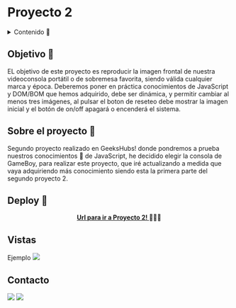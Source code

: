 # Proyecto 2

<details>
  <summary>Contenido 📝</summary>
  <ol>
    <li><a href="#objetivo-🎯">Objetivo</a></li>
    <li><a href="#sobre-el-proyecto-🔎">Sobre el proyecto</a></li>
    <li><a href="#deploy-🚀">Deploy</a></li>
    <li><a href="#vistas">Vistas</a></li>
    <li><a href="#contacto">Contacto</a></li>
  </ol>
</details>

## Objetivo 🎯

EL objetivo de este proyecto es reproducir la imagen frontal de nuestra videoconsola portátil o de sobremesa favorita, siendo válida cualquier marca y época. Deberemos poner en práctica conocimientos de JavaScript y
DOM/BOM que hemos adquirido, debe ser dinámica, y permitir cambiar al menos tres imágenes, al pulsar el boton de reseteo debe mostrar la imagen inicial y el botón de on/off apagará o encenderá el sistema.

## Sobre el proyecto 🔎

Segundo proyecto realizado en GeeksHubs! donde pondremos a prueba nuestros conocimientos 🧠 de JavaScript, he decidido elegir la consola de GameBoy, para realizar este proyecto, que iré actualizando a medida que vaya adquiriendo más conocimiento siendo esta la primera parte del segundo proyecto 2.

## Deploy 🚀

<div align="center">
    <a href="https://p421k.github.io/proyecto2/"><strong>Url para ir a Proyecto 2! </strong></a>🚀🚀🚀
</div>

## Vistas

Ejemplo
<img src="./img/cat.jpg">

## Contacto

<a href = "parik4@gmail.com"><img src="https://img.shields.io/badge/Gmail-C6362C?style=for-the-badge&logo=gmail&logoColor=white" target="_blank"></a>
<a href="https://www.linkedin.com/in/linkedinUser/" target="_blank"><img src="https://img.shields.io/badge/-LinkedIn-%230077B5?style=for-the-badge&logo=linkedin&logoColor=white" target="_blank"></a>

</p>
